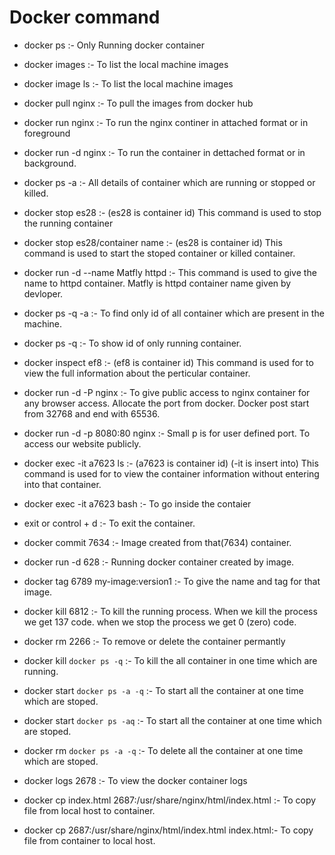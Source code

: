 # Docker command 
* docker ps :- Only Running docker container

* docker images :- To list the local machine images 

* docker image ls :- To list the local machine images

* docker pull nginx :- To pull the images from docker hub

* docker run nginx :- To run the nginx continer in attached format or in foreground

* docker run -d nginx :- To run the container in dettached format or in background.

* docker ps -a :- All details of container which are running or stopped or killed.

* docker stop es28 :- (es28 is container id)  This command is used to stop the running container

* docker stop es28/container name :- (es28 is container id)  This command is used to start the stoped container or killed container.

* docker run -d --name Matfly httpd :- This command is used to give the name to httpd container. Matfly is httpd container name given by devloper.

* docker ps -q -a :- To find only id of all container which are present in the machine.

* docker ps -q :- To show id of only running container.

* docker inspect ef8 :- (ef8 is container id) This command is used for to view the full information about the perticular container.

* docker run -d -P nginx :- To give public access to nginx container for any browser access. Allocate the port from docker. Docker post start from 32768 and end with 65536.

* docker run -d -p 8080:80 nginx :- Small p is for user defined port. To access our website publicly. 

* docker exec -it a7623 ls :- (a7623 is container id) (-it is insert into) This command is used for to view the container information without entering into that container.

*  docker exec -it a7623 bash :- To go inside the contaier 

* exit or control + d :- To exit the container.

* docker commit 7634 :- Image created from that(7634) container.

* docker run -d 628 :- Running docker container created by image.

* docker tag 6789 my-image:version1 :- To give the name and tag for that image.

* docker kill 6812 :- To kill the running process. When we kill the process we get 137 code. when we stop the process we get 0 (zero) code.

* docker rm 2266 :- To remove or delete the container permantly

* docker kill `docker ps -q` :- To kill the all container in one time which are running.

* docker start `docker ps -a -q` :- To start all the container at one time which are stoped.

* docker start `docker ps -aq` :- To start all the container at one time which are stoped.

* docker rm `docker ps -a -q` :- To delete all the container at one time which are stoped.

* docker logs 2678 :- To view the docker container logs

* docker cp index.html 2687:/usr/share/nginx/html/index.html :- To copy file from local host to container.

* docker cp 2687:/usr/share/nginx/html/index.html  index.html:- To copy file from container to local host.
